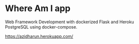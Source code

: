 # Where Am I app
Web Framework Development with dockerized Flask and Heroku PostgreSQL using docker-compose.

https://azidharun.herokuapp.com/
